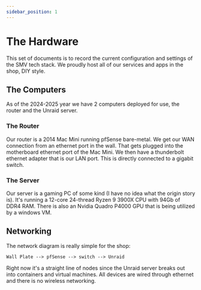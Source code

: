 ```yaml
---
sidebar_position: 1
---
```


# The Hardware

This set of documents is to record the current configuration and settings of the SMV tech stack. We proudly host all of our services and apps in the shop, DIY style.

## The Computers
As of the 2024-2025 year we have 2 computers deployed for use, the router and the Unraid server.

### The Router
Our router is a 2014 Mac Mini running pfSense bare-metal. We get our WAN connection from an ethernet port in the wall. That gets plugged into the motherboard ethernet port of the Mac Mini. We then have a thunderbolt ethernet adapter that is our LAN port. This is directly connected to a gigabit switch.

### The Server

Our server is a gaming PC of some kind (I have no idea what the origin story is). It's running a 12-core 24-thread Ryzen 9 3900X CPU with 94Gb of DDR4 RAM. There is also an Nvidia Quadro P4000 GPU that is being utilized by a windows VM.

## Networking
The network diagram is really simple for the shop:

```
Wall Plate --> pfSense --> switch --> Unraid
```

Right now it's a straight line of nodes since the Unraid server breaks out into containers and virtual machines. All devices are wired through ethernet and there is no wireless networking.